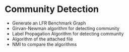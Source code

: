 # Community Detection

- Generate an LFR Benchmark Graph
- Girvan-Newman algorithm for detecting community
- Label Propagation Algorithm for detecting community
- Algorithm of the attached file
- NMI to compare the algorithms
